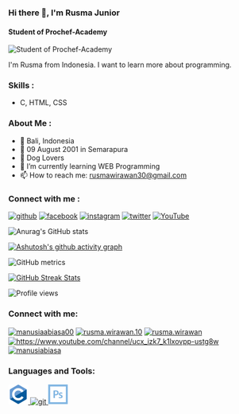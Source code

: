 ### Hi there 👋, I'm Rusma Junior
#### Student of Prochef-Academy
![Student of Prochef-Academy](https://pbs.twimg.com/profile_banners/816619375662764032/1585457208/1500x500)

I'm Rusma from Indonesia. I want to learn more about programming. 

### Skills : 
* C, HTML, CSS

### About Me : 
-  📍 Bali, Indonesia
- 📆 09 August 2001 in Semarapura
- 🐶 Dog Lovers
- 🌱 I’m currently learning WEB Programming 
- 📫 How to reach me: rusmawirawan30@gmail.com 


### Connect with me :
[<img src='https://cdn.jsdelivr.net/npm/simple-icons@3.0.1/icons/github.svg' alt='github' height='40'>](https://github.com/rusmajunior)  [<img src='https://cdn.jsdelivr.net/npm/simple-icons@3.0.1/icons/facebook.svg' alt='facebook' height='40'>](https://www.facebook.com/rusma.wirawan.10)  [<img src='https://cdn.jsdelivr.net/npm/simple-icons@3.0.1/icons/instagram.svg' alt='instagram' height='40'>](https://www.instagram.com/rusma.wirawan/)  [<img src='https://cdn.jsdelivr.net/npm/simple-icons@3.0.1/icons/twitter.svg' alt='twitter' height='40'>](https://twitter.com/manusiaabiasaa00)  [<img src='https://cdn.jsdelivr.net/npm/simple-icons@3.0.1/icons/youtube.svg' alt='YouTube' height='40'>](https://www.youtube.com/channel/https://www.youtube.com/channel/UCX_Izk7_k1LxOVpp-uSTG8w)  

 
![Anurag's GitHub stats](https://github-readme-stats.vercel.app/api?username=rusmajunior&theme=outrun&show_icons=true)


[![Ashutosh's github activity graph](https://activity-graph.herokuapp.com/graph?username=rusmajunior&theme=redical)](https://github.com/ashutosh00710/github-readme-activity-graph)

![GitHub metrics](https://metrics.lecoq.io/rusmajunior)  

[![GitHub Streak Stats](https://github-readme-streak-stats.herokuapp.com/?user=rusmajunior&theme=shades-of-purple)](https://github.com/DenverCoder1/github-readme-streak-stats)
  

![Profile views](https://gpvc.arturio.dev/rusmajunior)


<h3 align="left">Connect with me:</h3>
<p align="left">
<a href="https://twitter.com/manusiaabiasa00" target="blank"><img align="center" src="https://raw.githubusercontent.com/rahuldkjain/github-profile-readme-generator/master/src/images/icons/Social/twitter.svg" alt="manusiaabiasa00" height="30" width="40" /></a>
<a href="https://fb.com/rusma.wirawan.10" target="blank"><img align="center" src="https://raw.githubusercontent.com/rahuldkjain/github-profile-readme-generator/master/src/images/icons/Social/facebook.svg" alt="rusma.wirawan.10" height="30" width="40" /></a>
<a href="https://instagram.com/rusma.wirawan" target="blank"><img align="center" src="https://raw.githubusercontent.com/rahuldkjain/github-profile-readme-generator/master/src/images/icons/Social/instagram.svg" alt="rusma.wirawan" height="30" width="40" /></a>
<a href="https://www.youtube.com/c/https://www.youtube.com/channel/ucx_izk7_k1lxovpp-ustg8w" target="blank"><img align="center" src="https://raw.githubusercontent.com/rahuldkjain/github-profile-readme-generator/master/src/images/icons/Social/youtube.svg" alt="https://www.youtube.com/channel/ucx_izk7_k1lxovpp-ustg8w" height="30" width="40" /></a>
<a href="https://discord.gg/manusiabiasa" target="blank"><img align="center" src="https://raw.githubusercontent.com/rahuldkjain/github-profile-readme-generator/master/src/images/icons/Social/discord.svg" alt="manusiabiasa" height="30" width="40" /></a>
</p>

<h3 align="left">Languages and Tools:</h3>
<p align="left"> <a href="https://www.cprogramming.com/" target="_blank"> <img src="https://raw.githubusercontent.com/devicons/devicon/master/icons/c/c-original.svg" alt="c" width="40" height="40"/> </a> <a href="https://git-scm.com/" target="_blank"> <img src="https://www.vectorlogo.zone/logos/git-scm/git-scm-icon.svg" alt="git" width="40" height="40"/> </a> <a href="https://www.photoshop.com/en" target="_blank"> <img src="https://raw.githubusercontent.com/devicons/devicon/master/icons/photoshop/photoshop-line.svg" alt="photoshop" width="40" height="40"/> </a> </p>
